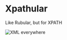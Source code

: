 # Xpathular

Like Rubular, but for XPATH

![XML everywhere](http://cdn.meme.am/instances/500x/24940421.jpg)
